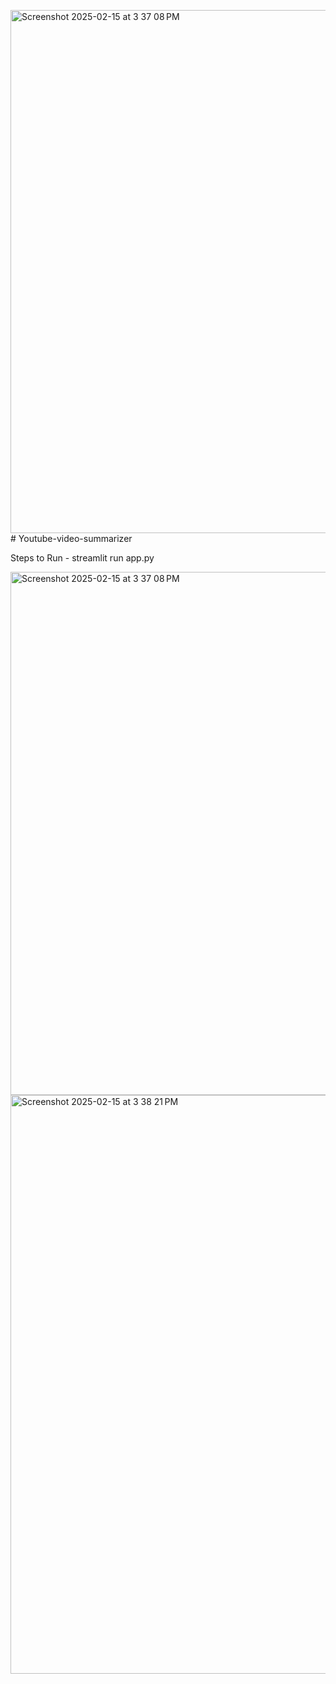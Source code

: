 <img width="837" alt="Screenshot 2025-02-15 at 3 37 08 PM" src="https://github.com/user-attachments/assets/634640be-1231-4365-8128-adcabe6ca763" /># Youtube-video-summarizer

Steps to Run - streamlit run app.py 


<img width="837" alt="Screenshot 2025-02-15 at 3 37 08 PM" src="https://github.com/user-attachments/assets/5931c971-6c19-4f37-b9e6-9afeda2cf498" />

<img width="926" alt="Screenshot 2025-02-15 at 3 38 21 PM" src="https://github.com/user-attachments/assets/b34a314f-fdbe-4c3d-b258-3c46030fea08" />
